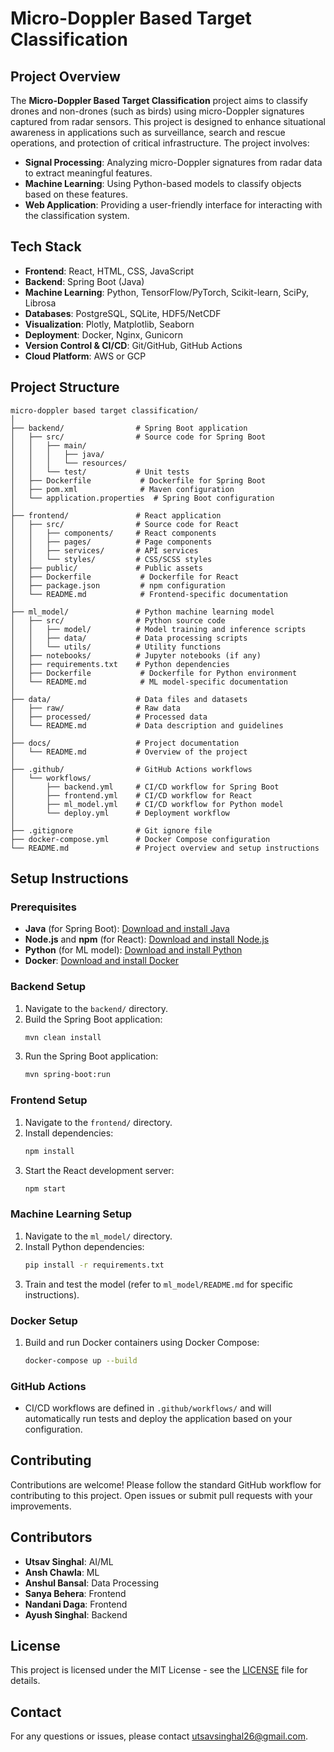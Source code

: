 # Micro-Doppler Based Target Classification

## Project Overview

The **Micro-Doppler Based Target Classification** project aims to classify drones and non-drones (such as birds) using micro-Doppler signatures captured from radar sensors. This project is designed to enhance situational awareness in applications such as surveillance, search and rescue operations, and protection of critical infrastructure. The project involves:

- **Signal Processing**: Analyzing micro-Doppler signatures from radar data to extract meaningful features.
- **Machine Learning**: Using Python-based models to classify objects based on these features.
- **Web Application**: Providing a user-friendly interface for interacting with the classification system.

## Tech Stack

- **Frontend**: React, HTML, CSS, JavaScript
- **Backend**: Spring Boot (Java)
- **Machine Learning**: Python, TensorFlow/PyTorch, Scikit-learn, SciPy, Librosa
- **Databases**: PostgreSQL, SQLite, HDF5/NetCDF
- **Visualization**: Plotly, Matplotlib, Seaborn
- **Deployment**: Docker, Nginx, Gunicorn
- **Version Control & CI/CD**: Git/GitHub, GitHub Actions
- **Cloud Platform**: AWS or GCP

## Project Structure

```
micro-doppler based target classification/
│
├── backend/                # Spring Boot application
│   ├── src/                # Source code for Spring Boot
│   │   ├── main/
│   │   │   ├── java/
│   │   │   └── resources/
│   │   └── test/           # Unit tests
│   ├── Dockerfile           # Dockerfile for Spring Boot
│   ├── pom.xml              # Maven configuration
│   └── application.properties  # Spring Boot configuration
│
├── frontend/               # React application
│   ├── src/                # Source code for React
│   │   ├── components/     # React components
│   │   ├── pages/          # Page components
│   │   ├── services/       # API services
│   │   └── styles/         # CSS/SCSS styles
│   ├── public/             # Public assets
│   ├── Dockerfile           # Dockerfile for React
│   ├── package.json         # npm configuration
│   └── README.md            # Frontend-specific documentation
│
├── ml_model/               # Python machine learning model
│   ├── src/                # Python source code
│   │   ├── model/          # Model training and inference scripts
│   │   ├── data/           # Data processing scripts
│   │   └── utils/          # Utility functions
│   ├── notebooks/          # Jupyter notebooks (if any)
│   ├── requirements.txt    # Python dependencies
│   ├── Dockerfile           # Dockerfile for Python environment
│   └── README.md            # ML model-specific documentation
│
├── data/                   # Data files and datasets
│   ├── raw/                # Raw data
│   ├── processed/          # Processed data
│   └── README.md           # Data description and guidelines
│
├── docs/                   # Project documentation
│   └── README.md           # Overview of the project
│
├── .github/                # GitHub Actions workflows
│   └── workflows/
│       ├── backend.yml     # CI/CD workflow for Spring Boot
│       ├── frontend.yml    # CI/CD workflow for React
│       ├── ml_model.yml    # CI/CD workflow for Python model
│       └── deploy.yml      # Deployment workflow
│
├── .gitignore              # Git ignore file
├── docker-compose.yml      # Docker Compose configuration
└── README.md               # Project overview and setup instructions
```

## Setup Instructions

### Prerequisites

- **Java** (for Spring Boot): [Download and install Java](https://www.oracle.com/java/technologies/javase-jdk11-downloads.html)
- **Node.js** and **npm** (for React): [Download and install Node.js](https://nodejs.org/)
- **Python** (for ML model): [Download and install Python](https://www.python.org/downloads/)
- **Docker**: [Download and install Docker](https://www.docker.com/get-started)

### Backend Setup

1. Navigate to the `backend/` directory.
2. Build the Spring Boot application:
   ```bash
   mvn clean install
   ```
3. Run the Spring Boot application:
   ```bash
   mvn spring-boot:run
   ```

### Frontend Setup

1. Navigate to the `frontend/` directory.
2. Install dependencies:
   ```bash
   npm install
   ```
3. Start the React development server:
   ```bash
   npm start
   ```

### Machine Learning Setup

1. Navigate to the `ml_model/` directory.
2. Install Python dependencies:
   ```bash
   pip install -r requirements.txt
   ```
3. Train and test the model (refer to `ml_model/README.md` for specific instructions).

### Docker Setup

1. Build and run Docker containers using Docker Compose:
   ```bash
   docker-compose up --build
   ```

### GitHub Actions

- CI/CD workflows are defined in `.github/workflows/` and will automatically run tests and deploy the application based on your configuration.

## Contributing

Contributions are welcome! Please follow the standard GitHub workflow for contributing to this project. Open issues or submit pull requests with your improvements.

## Contributors

- **Utsav Singhal**: AI/ML
- **Ansh Chawla**: ML
- **Anshul Bansal**: Data Processing
- **Sanya Behera**: Frontend
- **Nandani Daga**: Frontend
- **Ayush Singhal**: Backend

## License

This project is licensed under the MIT License - see the [LICENSE](LICENSE) file for details.

## Contact

For any questions or issues, please contact [utsavsinghal26@gmail.com](mailto:utsavsinghal26@gmail.com).